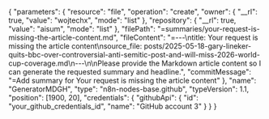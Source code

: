 {
  "parameters": {
    "resource": "file",
    "operation": "create",
    "owner": {
      "__rl": true,
      "value": "wojtechx",
      "mode": "list"
    },
    "repository": {
      "__rl": true,
      "value": "aisum",
      "mode": "list"
    },
    "filePath": "=summaries/your-request-is-missing-the-article-content.md",
    "fileContent": "=---\ntitle: Your request is missing the article content\nsource_file: posts/2025-05-18-gary-lineker-quits-bbc-over-controversial-anti-semitic-post-and-will-miss-2026-world-cup-coverage.md\n---\n\nPlease provide the Markdown article content so I can generate the requested summary and headline.",
    "commitMessage": "=Add summary for Your request is missing the article content"
  },
  "name": "GeneratorMDGH",
  "type": "n8n-nodes-base.github",
  "typeVersion": 1.1,
  "position": [1900, 20],
  "credentials": {
    "githubApi": {
      "id": "your_github_credentials_id",
      "name": "GitHub account 3"
    }
  }
}
